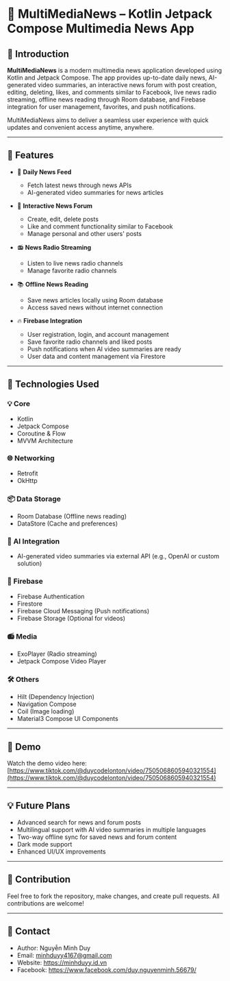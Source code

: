 # 📰 MultiMediaNews – Kotlin Jetpack Compose Multimedia News App

## 📱 Introduction

**MultiMediaNews** is a modern multimedia news application developed using Kotlin and Jetpack Compose. The app provides up-to-date daily news, AI-generated video summaries, an interactive news forum with post creation, editing, deleting, likes, and comments similar to Facebook, live news radio streaming, offline news reading through Room database, and Firebase integration for user management, favorites, and push notifications.

MultiMediaNews aims to deliver a seamless user experience with quick updates and convenient access anytime, anywhere.

---

## 🧩 Features

- 📰 **Daily News Feed**
    - Fetch latest news through news APIs
    - AI-generated video summaries for news articles

- 💬 **Interactive News Forum**
    - Create, edit, delete posts
    - Like and comment functionality similar to Facebook
    - Manage personal and other users' posts

- 📻 **News Radio Streaming**
    - Listen to live news radio channels
    - Manage favorite radio channels

- 📚 **Offline News Reading**
    - Save news articles locally using Room database
    - Access saved news without internet connection

- 🔥 **Firebase Integration**
    - User registration, login, and account management
    - Save favorite radio channels and liked posts
    - Push notifications when AI video summaries are ready
    - User data and content management via Firestore

---

## 🚀 Technologies Used

### 💡 Core
- Kotlin
- Jetpack Compose
- Coroutine & Flow
- MVVM Architecture

### 🌐 Networking
- Retrofit
- OkHttp

### 📦 Data Storage
- Room Database (Offline news reading)
- DataStore (Cache and preferences)

### 🤖 AI Integration
- AI-generated video summaries via external API (e.g., OpenAI or custom solution)

### 🔔 Firebase
- Firebase Authentication
- Firestore
- Firebase Cloud Messaging (Push notifications)
- Firebase Storage (Optional for videos)

### 📻 Media
- ExoPlayer (Radio streaming)
- Jetpack Compose Video Player

### 🛠 Others
- Hilt (Dependency Injection)
- Navigation Compose
- Coil (Image loading)
- Material3 Compose UI Components

---

## 🎥 Demo

Watch the demo video here:  
[https://www.tiktok.com/@duycodelonton/video/7505068605940321554](https://www.tiktok.com/@duycodelonton/video/7505068605940321554)

---

## 💡 Future Plans

- Advanced search for news and forum posts
- Multilingual support with AI video summaries in multiple languages
- Two-way offline sync for saved news and forum content
- Dark mode support
- Enhanced UI/UX improvements

---

## 🙌 Contribution

Feel free to fork the repository, make changes, and create pull requests. All contributions are welcome!

---

## 📧 Contact

- Author: Nguyễn Minh Duy
- Email: minhduyy4167@gmail.com
- Website: https://minhduyy.id.vn
- Facebook: https://www.facebook.com/duy.nguyenminh.56679/  

